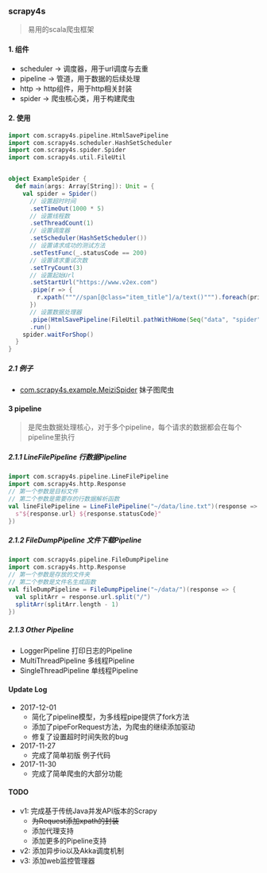 ### scrapy4s

>  易用的scala爬虫框架



#### 1. 组件

- scheduler -> 调度器，用于url调度与去重
- pipeline -> 管道，用于数据的后续处理
- http -> http组件，用于http相关封装
- spider -> 爬虫核心类，用于构建爬虫



#### 2. 使用

```scala
import com.scrapy4s.pipeline.HtmlSavePipeline
import com.scrapy4s.scheduler.HashSetScheduler
import com.scrapy4s.spider.Spider
import com.scrapy4s.util.FileUtil


object ExampleSpider {
  def main(args: Array[String]): Unit = {
    val spider = Spider()
      // 设置超时时间
      .setTimeOut(1000 * 5)
      // 设置线程数
      .setThreadCount(1)
      // 设置调度器
      .setScheduler(HashSetScheduler())
      // 设置请求成功的测试方法
      .setTestFunc(_.statusCode == 200)
      // 设置请求重试次数
      .setTryCount(3)
      // 设置起始Url
      .setStartUrl("https://www.v2ex.com")
      .pipe(r => {
        r.xpath("""//span[@class="item_title"]/a/text()""").foreach(println)
      })
      // 设置数据处理器
      .pipe(HtmlSavePipeline(FileUtil.pathWithHome(Seq("data", "spider", "example"))))
      .run()
    spider.waitForShop()
  }
}
```

##### 2.1 例子

 - [com.scrapy4s.example.MeiziSpider](./src/main/scala/com/scrapy4s/example/MeiziSpider.scala) 妹子图爬虫

#### 3 pipeline 

> 是爬虫数据处理核心，对于多个pipeline，每个请求的数据都会在每个pipeline里执行

##### 2.1.1 LineFilePipeline 行数据Pipeline

```scala
import com.scrapy4s.pipeline.LineFilePipeline
import com.scrapy4s.http.Response
// 第一个参数是目标文件
// 第二个参数是需要存的行数据解析函数
val lineFilePipeline = LineFilePipeline("~/data/line.txt")(response => {
  s"${response.url} ${response.statusCode}"
})
```



##### 2.1.2 FileDumpPipeline 文件下载Pipeline

```scala
import com.scrapy4s.pipeline.FileDumpPipeline
import com.scrapy4s.http.Response
// 第一个参数是存放的文件夹
// 第二个参数是文件名生成函数
val fileDumpPipeline = FileDumpPipeline("~/data/")(response => {
  val splitArr = response.url.split("/")
  splitArr(splitArr.length - 1)
})
```



##### 2.1.3 Other Pipeline

- LoggerPipeline 打印日志的Pipeline
- MultiThreadPipeline 多线程Pipeline
- SingleThreadPipeline 单线程Pipeline



#### Update Log

- 2017-12-01
  - 简化了pipeline模型，为多线程pipe提供了fork方法
  - 添加了pipeForRequest方法，为爬虫的继续添加驱动
  - 修复了设置超时时间失败的bug
- 2017-11-27
  - 完成了简单初版 例子代码
- 2017-11-30
  - 完成了简单爬虫的大部分功能


#### TODO

- v1: 完成基于传统Java并发API版本的Scrapy
  - ~~为Request添加xpath的封装~~
  - 添加代理支持
  - 添加更多的Pipeline支持
- v2: 添加异步io以及Akka调度机制
- v3: 添加web监控管理器